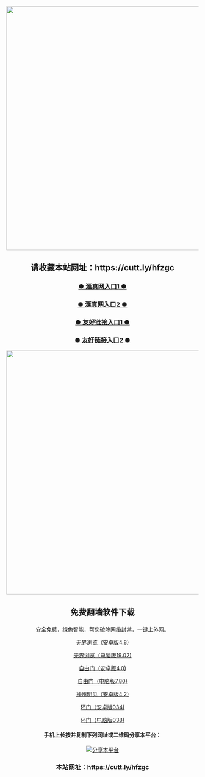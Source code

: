 <div align="center"><a href="https://s3.ap-northeast-2.amazonaws.com/gvzswkwq/index.html"><IMG SRC="https://github.com/ofn1/Victoria/blob/master/hzhen_lhnq2.jpg" width=640></a>
<div align=center><h2>请收藏本站网址：https://cutt.ly/hfzgc </h2></div>


<div align=center><h3><b><a href="https://s3.ap-northeast-2.amazonaws.com/gvzswkwq/index.html">● 滙真网入口1 ● </a></b></h3></div>
  
<div align=center><h3><b><a href="https://dw88.github.io">● 滙真网入口2 ● </a></b></h3></div>

<div align=center><h3><b><a href="https://github.com/gofanben/gm/blob/master/swsp.md">● 友好链接入口1 ● </a></b></h3></div>

<div align=center><h3><b><a href="https://github.com/qqc2352/www/blob/master/README.md">● 友好链接入口2 ● </a></b></h3></div>

<div align="center"><a href="https://git.io/hzhen"><IMG SRC="https://github.com/ofn1/Victoria/blob/master/lhnq2.jpg" width=640></a>

<h2><p><strong>免费翻墙软件下载</strong></p></h2>
安全免费，绿色智能，帮您破除网络封禁，一键上外网。<br>

[无界浏览（安卓版4.8)](https://cdn.jsdelivr.net/gh/ofn1/zhenzhen@1.1/um.apk)

[无界浏览（电脑版19.02)](https://cdn.jsdelivr.net/gh/ofn1/zhenzhen@1.1/u1902.zip)

[自由门（安卓版4.0)](https://cdn.jsdelivr.net/gh/ofn1/zhenzhen@1.1/fgma40.apk)

[自由门（电脑版7.80)](https://cdn.jsdelivr.net/gh/ofn1/zhenzhen@1.1/fg780p.zip)

[神州明见（安卓版4.2)](https://cdn.jsdelivr.net/gh/ofn1/zhenzhen@1.1/SzzdOgate.apk)

[环门（安卓版034)](https://cdn.jsdelivr.net/gh/ofn1/zhenzhen@1.1/oGatea.apk)

[环门（电脑版038)](https://cdn.jsdelivr.net/gh/ofn1/zhenzhen@1.1/oGate.zip)


<h4><h4>手机上长按并复制下列网址或二维码分享本平台：</h4>
    
<div align="center"><a href="https://s3.ap-northeast-2.amazonaws.com/gvzswkwq/index.html"><img src="https://github.com/ofn1/Victoria/blob/master/lhnq2.jpg" title="分享本平台"></img></a>

<div align=center><h3>本站网址：https://cutt.ly/hfzgc </h3></div>
